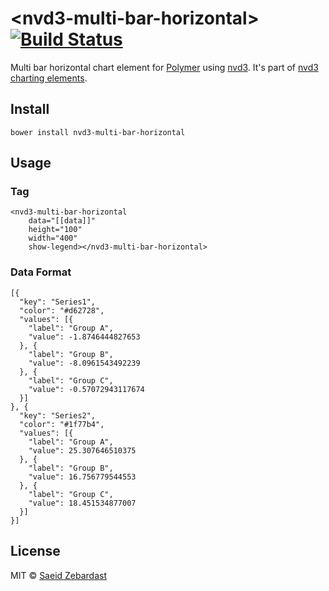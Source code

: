 # &lt;nvd3-multi-bar-horizontal&gt; [![Build Status](https://travis-ci.org/saeidzebardast/nvd3-multi-bar-horizontal.svg?branch=master)](https://travis-ci.org/saeidzebardast/nvd3-multi-bar-horizontal)
Multi bar horizontal chart element for [Polymer](https://www.polymer-project.org) using [nvd3](http://nvd3.org/). It's part of [nvd3 charting elements](https://github.com/saeidzebardast/nvd3-elements).

## Install

```
bower install nvd3-multi-bar-horizontal
```

## Usage
### Tag

```
<nvd3-multi-bar-horizontal
    data="[[data]]"
    height="100"
    width="400"
    show-legend></nvd3-multi-bar-horizontal>
```

### Data Format

```
[{
  "key": "Series1",
  "color": "#d62728",
  "values": [{
    "label": "Group A",
    "value": -1.8746444827653
  }, {
    "label": "Group B",
    "value": -8.0961543492239
  }, {
    "label": "Group C",
    "value": -0.57072943117674
  }]
}, {
  "key": "Series2",
  "color": "#1f77b4",
  "values": [{
    "label": "Group A",
    "value": 25.307646510375
  }, {
    "label": "Group B",
    "value": 16.756779544553
  }, {
    "label": "Group C",
    "value": 18.451534877007
  }]
}]
```

## License
MIT © [Saeid Zebardast](http://zebardast.com)
